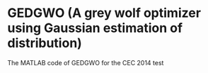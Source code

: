 # GEDGWO (A grey wolf optimizer using Gaussian estimation of distribution)
The MATLAB code of GEDGWO for the CEC 2014 test
